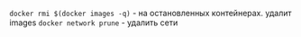 `docker rmi $(docker images -q)` - на остановленных контейнерах. удалит images
`docker network prune` - удалить сети
